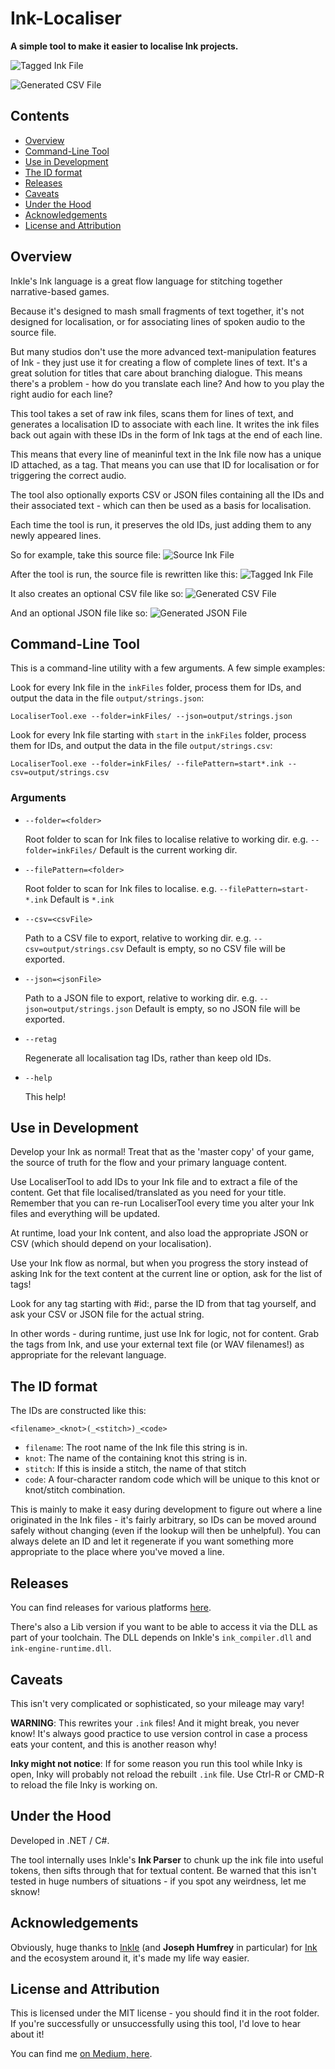 # Ink-Localiser

**A simple tool to make it easier to localise Ink projects.**

![Tagged Ink File](docs/demo-tagged.png)

![Generated CSV File](docs/demo-csv.png)

## Contents
- [Overview](#overview)
- [Command-Line Tool](#command-line-tool)
- [Use in Development](#use-in-development)
- [The ID format](#the-id-format)
- [Releases](#releases)
- [Caveats](#caveats)
- [Under the Hood](#under-the-hood)
- [Acknowledgements](#acknowledgements)
- [License and Attribution](#license-and-attribution)

## Overview

Inkle's Ink language is a great flow language for stitching together narrative-based games.

Because it's designed to mash small fragments of text together, it's not designed for localisation, or for associating lines of spoken audio to the source file.

But many studios don't use the more advanced text-manipulation features of Ink - they just use it for creating a flow of complete lines of text. It's a great solution for titles that care about branching dialogue. This means there's a problem - how do you translate each line? And how to you play the right audio for each line?

This tool takes a set of raw ink files, scans them for lines of text, and generates a localisation ID to associate with each line. It writes the ink files back out again with these IDs in the form of Ink tags at the end of each line.

This means that every line of meaninful text in the Ink file now has a unique ID attached, as a tag. That means you can use that ID for localisation or for triggering the correct audio.

The tool also optionally exports CSV or JSON files containing all the IDs and their associated text - which can then be used as a basis for localisation.

Each time the tool is run, it preserves the old IDs, just adding them to any newly appeared lines.

So for example, take this source file:
![Source Ink File](docs/demo-plain.png)

After the tool is run, the source file is rewritten like this:
![Tagged Ink File](docs/demo-tagged.png)

It also creates an optional CSV file like so:
![Generated CSV File](docs/demo-csv.png)

And an optional JSON file like so:
![Generated JSON File](docs/demo-json.png)

## Command-Line Tool
This is a command-line utility with a few arguments. A few simple examples:

Look for every Ink file in the `inkFiles` folder, process them for IDs, and output the data in the file `output/strings.json`:

`LocaliserTool.exe --folder=inkFiles/ --json=output/strings.json`

Look for every Ink file starting with `start` in the `inkFiles` folder, process them for IDs, and output the data in the file `output/strings.csv`:

`LocaliserTool.exe --folder=inkFiles/ --filePattern=start*.ink --csv=output/strings.csv`

### Arguments
* `--folder=<folder>`
    
    Root folder to scan for Ink files to localise relative to working dir. 
    e.g. `--folder=inkFiles/` 
    Default is the current working dir.

* `--filePattern=<folder>`

    Root folder to scan for Ink files to localise.
    e.g. `--filePattern=start-*.ink`
    Default is `*.ink`

* `--csv=<csvFile>`

    Path to a CSV file to export, relative to working dir.
    e.g. `--csv=output/strings.csv`
    Default is empty, so no CSV file will be exported.

* `--json=<jsonFile>`

    Path to a JSON file to export, relative to working dir.
    e.g. `--json=output/strings.json`
    Default is empty, so no JSON file will be exported.

* `--retag`

    Regenerate all localisation tag IDs, rather than keep old IDs.

* `--help`

    This help!

## Use in Development
Develop your Ink as normal! Treat that as the 'master copy' of your game, the source of truth for the flow and your primary language content.

Use LocaliserTool to add IDs to your Ink file and to extract a file of the content. Get that file localised/translated as you need for your title. Remember that you can re-run LocaliserTool every time you alter your Ink files and everything will be updated.

At runtime, load your Ink content, and also load the appropriate JSON or CSV (which should depend on your localisation). 

Use your Ink flow as normal, but when you progress the story instead of asking Ink for the text content at the current line or option, ask for the list of tags! 

Look for any tag starting with #id:, parse the ID from that tag yourself, and ask your CSV or JSON file for the actual string.

In other words - during runtime, just use Ink for logic, not for content. Grab the tags from Ink, and use your external text file (or WAV filenames!) as appropriate for the relevant language.

## The ID format

The IDs are constructed like this:

`<filename>_<knot>(_<stitch>)_<code>`

* `filename`: The root name of the Ink file this string is in.
* `knot`: The name of the containing knot this string is in.
* `stitch`: If this is inside a stitch, the name of that stitch
* `code`: A four-character random code which will be unique to this knot or knot/stitch combination.

This is mainly to make it easy during development to figure out where a line originated in the Ink files - it's fairly arbitrary, so IDs can be moved around safely without changing (even if the lookup will then be unhelpful). You can always delete an ID and let it regenerate if you want something more appropriate to the place where you've moved a line.

## Releases
You can find releases for various platforms [here](https://github.com/wildwinter/Ink-Localiser/releases
).

There's also a Lib version if you want to be able to access it via the DLL as part of your toolchain. The DLL depends on Inkle's `ink_compiler.dll` and `ink-engine-runtime.dll`.

## Caveats
This isn't very complicated or sophisticated, so your mileage may vary!

**WARNING**: This rewrites your `.ink` files! And it might break, you never know! It's always good practice to use version control in case a process eats your content, and this is another reason why!

**Inky might not notice**: If for some reason you run this tool while Inky is open, Inky will probably not reload the rebuilt `.ink` file. Use Ctrl-R or CMD-R to reload the file Inky is working on.

## Under the Hood
Developed in .NET / C#.

The tool internally uses Inkle's **Ink Parser** to chunk up the ink file into useful tokens, then sifts through that for textual content. Be warned that this isn't tested in huge numbers of situations - if you spot any weirdness, let me sknow!

## Acknowledgements
Obviously, huge thanks to [Inkle](https://www.inklestudios.com/) (and **Joseph Humfrey** in particular) for [Ink](https://www.inklestudios.com/ink/) and the ecosystem around it, it's made my life way easier.

## License and Attribution
This is licensed under the MIT license - you should find it in the root folder. If you're successfully or unsuccessfully using this tool, I'd love to hear about it!

You can find me [on Medium, here](https://wildwinter.medium.com/).